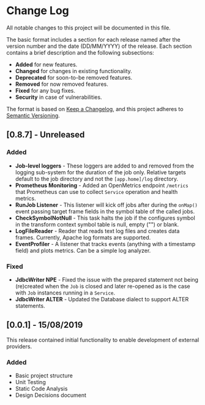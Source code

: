 # Change Log
All notable changes to this project will be documented in this file.

The basic format includes a section for each release named after the version number and the date (DD/MM/YYYY) of the release. Each section contains a brief description  and the following subsections:
* **Added** for new features. 
* **Changed** for changes in existing functionality. 
* **Deprecated** for soon-to-be removed features. 
* **Removed** for now removed features. 
* **Fixed** for any bug fixes. 
* **Security** in case of vulnerabilities. 

The format is based on [Keep a Changelog](https://keepachangelog.com/en/1.0.0/),
and this project adheres to [Semantic Versioning](https://semver.org/spec/v2.0.0.html).

## [0.8.7] - Unreleased
### Added
* **Job-level loggers** - These loggers are added to and removed from the logging sub-system for the duration of the job only. Relative targets default to the job directory and not the `[app.home]/log` directory.
* **Prometheus Monitoring** - Added an OpenMetrics endpoint `/metrics` that Prometheus can use to collect `Service` operation and health metrics.
* **RunJob Listener** - This listener will kick off jobs after during the `onMap()` event passing target frame fields in the symbol table of the called jobs.
* **CheckSymbolNotNull** - This task halts the job if the configures symbol in the transform context symbol table is null, empty ("") or blank.
* **LogFileReader** - Reader that reads text log files and creates data frames. Currently, Apache log formats are supported.
* **EventProfiler** - A listener that tracks events (anything with a timestamp field) and plots metrics. Can be a simple log analyzer.

### Fixed
* **JdbcWriter NPE** - Fixed the issue with the prepared statement not being (re)created when the `Job` is closed and later re-opened as is the case with `Job` instances running in a `Service`.
* **JdbcWriter ALTER** - Updated the Database dialect to support ALTER statements.

## [0.0.1] - 15/08/2019
This release contained initial functionality to enable development of external providers.

### Added
- Basic project structure
- Unit Testing
- Static Code Analysis
- Design Decisions document